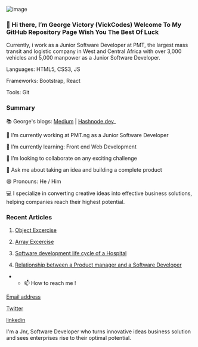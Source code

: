 ![image](https://github.com/Vickcodes01/Vickcodes01/assets/137507364/28ed0fbd-93f8-4ec2-a1a0-e88b325cf775)

### 👋 Hi there, I’m George Victory (VickCodes) Welcome To My GitHub Repository Page Wish You The Best Of Luck
Currently, i work as a Junior Software Developer at PMT, the largest mass transit and logistic company in West and Central Africa with over 3,000 vehicles and 5,000 manpower as a Junior Software Developer.

Languages: HTML5, CSS3, JS

Frameworks: Bootstrap, React

Tools: Git

### Summary

📚 George's blogs: [Medium](https://medium.com/@victorygeorgec123) | [Hashnode.dev](https://georgevictoryc123.hashnode.dev)_

🔭 I’m currently working at PMT.ng as a Junior Software Developer

🌱 I’m currently learning: Front end Web Development

👯 I’m looking to collaborate on any exciting challenge

💬 Ask me about taking an idea and building a complete product

😄 Pronouns: He / Him

💻 I specialize in converting creative ideas into effective business solutions, helping companies reach their highest potential.

### Recent Articles

1.  [Object Excercise](https://georgevictoryc123.hashnode.dev/assignment-on-object-js-1)
  
2. [Array Excercise](https://georgevictoryc123.hashnode.dev/all-about-javascript)
 
3. [Software development life cycle of a Hospital]( https://medium.com/@victorygeorgec123/software-devoloping-life-circle-for-hospitality-hotel-sdlc-85f26fbcfcc4)
 
4. [Relationship between a Product manager and a Software Developer](https://medium.com/@victorygeorgec123/relationship-between-a-software-developed-and-a-product-manager-sd-pm-7c10d57d078a)
 
- - 📫 How to reach me !

[Email address](victorygeorgec123@gmail.com)

[Twitter](https://twitter.com/GeorgeVictory20)

[linkedin](https://www.linkedin.com/in/george-victory-a713b8263/)

I'm a Jnr, Software Developer who turns innovative ideas business solution and sees enterprises rise to their optimal potential. 







<!---
Vickcodes01/Vickcodes01 is a ✨ special ✨ repository because its `README.md` (this file) appears on your GitHub profile.
You can click the Preview link to take a look at your changes.
--->
